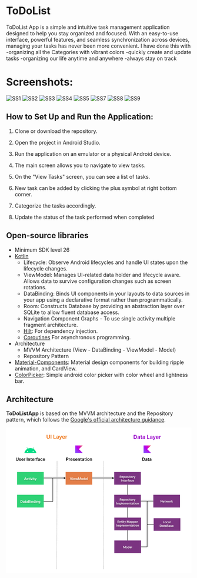 <h1>ToDoList</h1>



<p >  
ToDoList App is a simple and intuitive task management application designed to help you stay organized and focused. With an easy-to-use interface, powerful features, and seamless synchronization across devices, managing your tasks has never been more convenient.
  I have done this with
  -organizing all the Categories with vibrant colors
  -quickly create and update tasks
  -organizing our life anytime and anywhere
  -always stay on track
</p>

# Screenshots:

![SS1](https://github.com/MahitejVardhan/KEKAMVSR240016-MAHITEJ-TODOLIST/assets/133677337/bb5988a4-dfa0-4bbe-97fb-976ac0245268) 
![SS2](https://github.com/MahitejVardhan/KEKAMVSR240016-MAHITEJ-TODOLIST/assets/133677337/570b49b9-8dba-4128-974e-38609fe8c6f5)
![SS3](https://github.com/MahitejVardhan/KEKAMVSR240016-MAHITEJ-TODOLIST/assets/133677337/ded02cef-51ba-4d85-ab9b-982f750688ed)
![SS4](https://github.com/MahitejVardhan/KEKAMVSR240016-MAHITEJ-TODOLIST/assets/133677337/67b4a4c4-6907-4ac9-aa7f-28a023a1fc5f)
![SS5](https://github.com/MahitejVardhan/KEKAMVSR240016-MAHITEJ-TODOLIST/assets/133677337/a79ec007-70a5-4f18-a299-0fdebdad35f6)
![SS7](https://github.com/MahitejVardhan/KEKAMVSR240016-MAHITEJ-TODOLIST/assets/133677337/2eaeda80-02ea-4ccb-884c-b8a32475270c)
![SS8](https://github.com/MahitejVardhan/KEKAMVSR240016-MAHITEJ-TODOLIST/assets/133677337/8594881d-6664-4c35-a59f-a6bcdee17434)
![SS9](https://github.com/MahitejVardhan/KEKAMVSR240016-MAHITEJ-TODOLIST/assets/133677337/d01e91ac-cae1-4d97-a3ae-d538fb096cd8)


## How to Set Up and Run the Application:

1. Clone or download the repository.

2. Open the project in Android Studio.

3. Run the application on an emulator or a physical Android device.

4. The main screen allows you to navigate to view tasks.

5. On the "View Tasks" screen, you can see a list of tasks.

6. New task can be added by clicking the plus symbol at right bottom corner.

7. Categorize the tasks accordingly.

8. Update the status of the task performed when completed

   
## Open-source libraries
- Minimum SDK level 26
- [Kotlin](https://kotlinlang.org/)
  - Lifecycle: Observe Android lifecycles and handle UI states upon the lifecycle changes.
  - ViewModel: Manages UI-related data holder and lifecycle aware. Allows data to survive configuration changes such as screen rotations.
  - DataBinding: Binds UI components in your layouts to data sources in your app using a declarative format rather than programmatically.
  - Room: Constructs Database by providing an abstraction layer over SQLite to allow fluent database access.
  - Navigation Component Graphs - To use single activity multiple fragment architecture.
  - [Hilt](https://dagger.dev/hilt/): For dependency injection.
  - [Coroutines](https://github.com/Kotlin/kotlinx.coroutines) For asynchronous programming.
- Architecture
  - MVVM Architecture (View - DataBinding - ViewModel - Model)
  - Repository Pattern
- [Material-Components](https://github.com/material-components/material-components-android): Material design components for building ripple animation, and CardView.
- [ColorPicker](https://github.com/QuadFlask/colorpicker): Simple android color picker with color wheel and lightness bar.

## Architecture
**ToDoListApp** is based on the MVVM architecture and the Repository pattern, which follows the [Google's official architecture guidance](https://developer.android.com/topic/architecture).

![architecture](figure/figure0.png)





